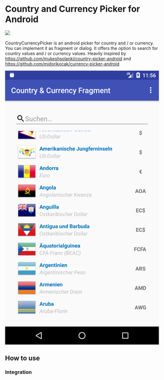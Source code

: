 

# Country and Currency Picker for Android

 [![](https://img.shields.io/badge/paypal-donate-yellow.svg)](https://www.paypal.com/de/cgi-bin/webscr?cmd=_flow&SESSION=vfCLofSSbAU08KR-bMwVH5WSVwk9UICGuNJ45B0OEdO01OZQ9n7YkHltGOe&dispatch=5885d80a13c0db1f8e263663d3faee8d795bb2096d7a7643a72ab88842aa1f54&rapidsState=Donation__DonationFlow___StateDonationBilling&rapidsStateSignature=048cfdb0bf67100c270029a5bd3a966a3006f889)

CountryCurrencyPicker is an android picker for country and / or currency. You can implement it as fragment or dialog. It offers the option to search for country values and / or currency values. Heavily inspired by https://github.com/mukeshsolanki/country-picker-android and https://github.com/midorikocak/currency-picker-android

![](https://raw.githubusercontent.com/Scrounger/CountryCurrencyPicker/master/Screenshots/Country%26Currency.png)

## How to use

### Integration


